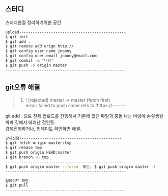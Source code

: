 스터디
------------
<p>스터디한걸 정리하기위한 공간</p>

```bash
upload-----------------------------------------------
$ git init
$ git add .
$ git remote add orign http://
$ git config user.name jnoony
$ git config user.email jnoony@email.com
$ git commit -m "내용"
$ git push -u origin master
-----------------------------------------------------
```

git오류 해결
---------
>1. ! [rejected] master -> master (fetch first) <br>
error: failed to push some refs to 'https://------- <br>
<p>git add . 으로 전체 업로드를 진행해서 기존에 있던 파일과 충돌 나는 바람에 손실생길까봐 깃에서 에러난 것인듯. <br>
강제진행하거나, 업데이트 확인하면 해결.</p>

```bash
강제진행---------------------------------------------
$ git fetch origin master:tmp
$ git rebase tmp
$ git push origin HEAD:master
$ git branch -D tmp
-----------------------------------------------------
$ git push origin master --force  또는, $ git push origin master -f
-----------------------------------------------------
```
```bash
업데이트 확인 ----------------------------------------
$ git pull
-----------------------------------------------------
```
